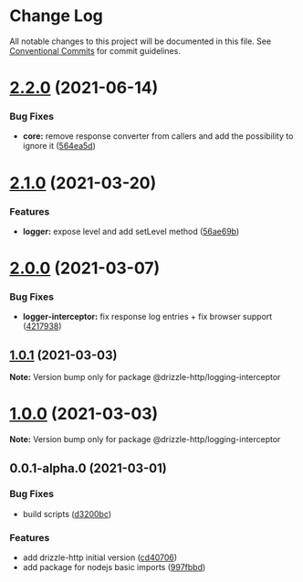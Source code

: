 # Change Log

All notable changes to this project will be documented in this file.
See [Conventional Commits](https://conventionalcommits.org) for commit guidelines.

# [2.2.0](https://github.com/vitorsalgado/drizzle-http/compare/v2.1.0...v2.2.0) (2021-06-14)

### Bug Fixes

* **core:** remove response converter from callers and add the possibility to ignore
  it ([564ea5d](https://github.com/vitorsalgado/drizzle-http/commit/564ea5d01d91a42515b91459e9a24b5e13974d1d))

# [2.1.0](https://github.com/vitorsalgado/drizzle-http/compare/v2.0.0...v2.1.0) (2021-03-20)

### Features

* **logger:** expose level and add setLevel
  method ([56ae69b](https://github.com/vitorsalgado/drizzle-http/commit/56ae69b21e0b19cc78c350af27841fed97c51b76))

# [2.0.0](https://github.com/vitorsalgado/drizzle-http/compare/v1.0.1...v2.0.0) (2021-03-07)

### Bug Fixes

* **logger-interceptor:** fix response log entries + fix browser
  support ([4217938](https://github.com/vitorsalgado/drizzle-http/commit/42179387c7a6584087bb2f28d5162baf10d63830))

## [1.0.1](https://github.com/vitorsalgado/drizzle-http/compare/v1.0.0...v1.0.1) (2021-03-03)

**Note:** Version bump only for package @drizzle-http/logging-interceptor

# [1.0.0](https://github.com/vitorsalgado/drizzle-http/compare/v0.0.1-alpha.0...v1.0.0) (2021-03-03)

**Note:** Version bump only for package @drizzle-http/logging-interceptor

## 0.0.1-alpha.0 (2021-03-01)

### Bug Fixes

* build
  scripts ([d3200bc](https://github.com/vitorsalgado/drizzle-http/commit/d3200bc3b879ace2dde75b29200cc0702415ca0d))

### Features

* add drizzle-http initial
  version ([cd40706](https://github.com/vitorsalgado/drizzle-http/commit/cd4070698f62b45931a7e01805fc4e3f3f59b393))
* add package for nodejs basic
  imports ([997fbbd](https://github.com/vitorsalgado/drizzle-http/commit/997fbbd2f39f0a1169dc2e6d781d9006b01f62d0))
